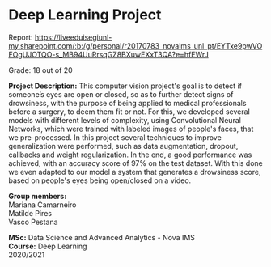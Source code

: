 # Deep Learning Project

Report: https://liveeduisegiunl-my.sharepoint.com/:b:/g/personal/r20170783_novaims_unl_pt/EYTxe9pwVOFOgUJOTQO-s_MB94UuRrsqGZ8BXuwEXxT3QA?e=hfEWrJ

Grade: 18 out of 20

**Project Description:**
This computer vision project's goal is to detect if someone’s eyes are open or closed, so as to further detect signs of drowsiness, with the purpose of being applied to medical professionals before a surgery, to deem them fit or not. For this, we developed several models with different levels of complexity, using Convolutional Neural Networks, which were trained with labeled images of people's faces, that we pre-processed. In this project several techniques to improve generalization were performed, such as data augmentation, dropout, callbacks and weight regularization. In the end, a good performance was achieved, with an accuracy score of 97% on the test dataset. With this done we even adapted to our model a system that generates a drowsiness score, based on people's eyes being open/closed on a video.

**Group members:**<br>Mariana Camarneiro
<br>Matilde Pires
<br>Vasco Pestana

**MSc:** Data Science and Advanced Analytics - Nova IMS<br>
**Course:** Deep Learning<br>
2020/2021
